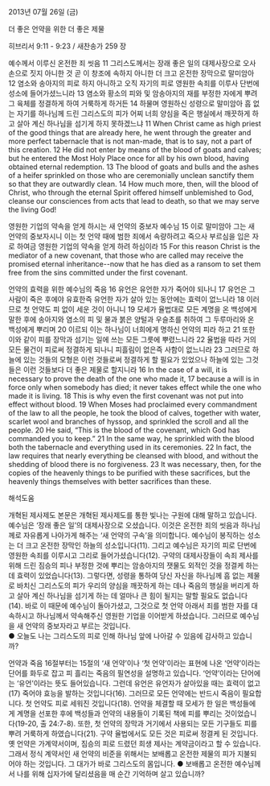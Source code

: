 2013년 07월 26일 (금)

더 좋은 언약을 위한 더 좋은 제물



히브리서 9:11 - 9:23 / 새찬송가 259 장


예수께서 이루신 온전한 죄 씻음
11 그리스도께서는 장래 좋은 일의 대제사장으로 오사 손으로 짓지 아니한 것 곧 이 창조에 속하지 아니한 더 크고 온전한 장막으로 말미암아 12 염소와 송아지의 피로 하지 아니하고 오직 자기의 피로 영원한 속죄를 이루사 단번에 성소에 들어가셨느니라 13 염소와 황소의 피와 및 암송아지의 재를 부정한 자에게 뿌려 그 육체를 정결하게 하여 거룩하게 하거든 14 하물며 영원하신 성령으로 말미암아 흠 없는 자기를 하나님께 드린 그리스도의 피가 어찌 너희 양심을 죽은 행실에서 깨끗하게 하고 살아 계신 하나님을 섬기게 하지 못하겠느냐
11 When Christ came as high priest of the good things that are already here, he went through the greater and more perfect tabernacle that is not man-made, that is to say, not a part of this creation. 12 He did not enter by means of the blood of goats and calves; but he entered the Most Holy Place once for all by his own blood, having obtained eternal redemption. 13 The blood of goats and bulls and the ashes of a heifer sprinkled on those who are ceremonially unclean sanctify them so that they are outwardly clean. 14 How much more, then, will the blood of Christ, who through the eternal Spirit offered himself unblemished to God, cleanse our consciences from acts that lead to death, so that we may serve the living God!  

영원한 기업의 약속을 얻게 하시는 새 언약의 중보자 예수님
15 이로 말미암아 그는 새 언약의 중보자시니 이는 첫 언약 때에 범한 죄에서 속량하려고 죽으사 부르심을 입은 자로 하여금 영원한 기업의 약속을 얻게 하려 하심이라
15 For this reason Christ is the mediator of a new covenant, that those who are called may receive the promised eternal inheritance--now that he has died as a ransom to set them free from the sins committed under the first covenant.   

언약의 효력을 위한 예수님의 죽음
16 유언은 유언한 자가 죽어야 되나니 17 유언은 그 사람이 죽은 후에야 유효한즉 유언한 자가 살아 있는 동안에는 효력이 없느니라 18 이러므로 첫 언약도 피 없이 세운 것이 아니니 19 모세가 율법대로 모든 계명을 온 백성에게 말한 후에 송아지와 염소의 피 및 물과 붉은 양털과 우슬초를 취하여 그 두루마리와 온 백성에게 뿌리며 20 이르되 이는 하나님이 너희에게 명하신 언약의 피라 하고 21 또한 이와 같이 피를 장막과 섬기는 일에 쓰는 모든 그릇에 뿌렸느니라 22 율법을 따라 거의 모든 물건이 피로써 정결하게 되나니 피흘림이 없은즉 사함이 없느니라 23 그러므로 하늘에 있는 것들의 모형은 이런 것들로써 정결하게 할 필요가 있었으나 하늘에 있는 그것들은 이런 것들보다 더 좋은 제물로 할지니라
16 In the case of a will, it is necessary to prove the death of the one who made it, 17 because a will is in force only when somebody has died; it never takes effect while the one who made it is living. 18 This is why even the first covenant was not put into effect without blood. 19 When Moses had proclaimed every commandment of the law to all the people, he took the blood of calves, together with water, scarlet wool and branches of hyssop, and sprinkled the scroll and all the people. 20 He said, “This is the blood of the covenant, which God has commanded you to keep.”  21 In the same way, he sprinkled with the blood both the tabernacle and everything used in its ceremonies.   22 In fact, the law requires that nearly everything be cleansed with blood, and without the shedding of blood there is no forgiveness. 23 It was necessary, then, for the copies of the heavenly things to be purified with these sacrifices, but the heavenly things themselves with better sacrifices than these.

해석도움





개혁된 제사제도
본문은 개혁된 제사제도를 통한 빛나는 구원에 대해 말하고 있습니다. 예수님은 ‘장래 좋은 일’의 대제사장으로 오셨습니다. 이것은 온전한 죄의 씻음과 하나님께로 자유롭게 나아가게 해주는 ‘새 언약의 구속’을 의미합니다. 예수님이 봉직하는 성소는 더 크고 온전한 장막인 하늘의 성소입니다(11). 그리고 예수님은 자기의 피로 단번에 영원한 속죄를 이루시고 그리로 들어가셨습니다(12). 구약의 대제사장들이 속죄 제사를 위해 드린 짐승의 피나 부정한 것에 뿌리는 암송아지의 잿물도 외적인 것을 정결케 하는 데 효력이 있었습니다(13). 그렇다면, 성령을 통하여 당신 자신을 하나님께 흠 없는 제물로 바치신 그리스도의 피가 우리의 양심을 깨끗하게 하는 데나 죽음의 행실을 버리게 하고 살아 계신 하나님을 섬기게 하는 데 얼마나 큰 힘이 될지는 말할 필요도 없습니다(14). 바로 이 때문에 예수님이 돌아가셨고, 그것으로 첫 언약 아래서 죄를 범한 자를 대속하시고 하나님께서 약속해주신 영원한 기업을 이어받게 하셨습니다. 그러므로 예수님을 새 언약의 중보자라고 부르는 것입니다.   
● 오늘도 나는 그리스도의 피로 인해 하나님 앞에 나아갈 수 있음에 감사하고 있습니까? 

언약과 죽음
16절부터는 15절의 ‘새 언약’이나 ‘첫 언약’이라는 표현에 나온 ‘언약’이라는 단어를 화두로 잡고 피 흘리는 죽음의 필연성을 설명하고 있습니다. ‘언약’이라는 단어에는 ‘유언’이라는 뜻도 들어있습니다. 그런데 유언은 유언자가 살아있을 때는 효력이 없고(17) 죽어야 효능을 발하는 것입니다(16). 그러므로 모든 언약에는 반드시 죽음이 필요합니다. 첫 언약도 피로 세워진 것입니다(18). 언약을 체결할 때 모세가 한 일은 백성들에게 계명을 선포한 후에 백성들과 언약의 내용들이 기록된 책에 피를 뿌리는 것이었습니다(19-20, 출 24:7-8). 또한, 첫 언약의 장막과 거기에서 사용되는 모든 기구들도 피를 뿌려 거룩하게 하였습니다(21). 구약 율법에서도 모든 것은 피로써 정결케 된 것입니다. 옛 언약은 가계약서이며, 짐승의 피로 드렸던 희생 제사는 계약금이라고 할 수 있습니다. 그래서 정식 계약서인 새 언약의 비준을 위해서는 보배롭고 온전한 제물의 피가 지불되어야 하는 것입니다. 그 대가가 바로 그리스도의 몸입니다. 
● 보배롭고 온전한 예수님께서 나를 위해 십자가에 달리셨음을 매 순간 기억하며 살고 있습니까?